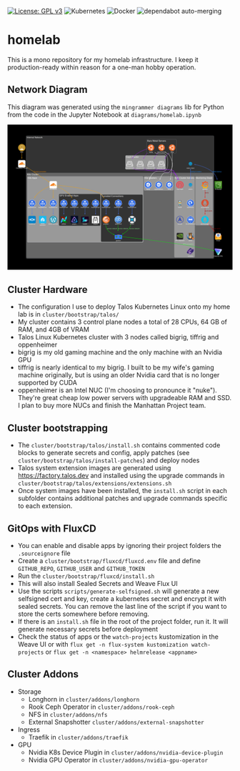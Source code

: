 [![License: GPL v3](https://img.shields.io/badge/License-GPLv3-blue.svg)](https://www.gnu.org/licenses/gpl-3.0) ![Kubernetes](https://img.shields.io/badge/kubernetes-%23326ce5.svg?style=for-the-badge&logo=kubernetes&logoColor=white) ![Docker](https://img.shields.io/badge/docker-%230db7ed.svg?style=for-the-badge&logo=docker&logoColor=white) ![dependabot auto-merging](https://github.com/v1nsai/homelab/actions/workflows/dependabot.yml/badge.svg)

# homelab
This is a mono repository for my homelab infrastructure.  I keep it production-ready within reason for a one-man hobby operation.

## Network Diagram
This diagram was generated using the `mingrammer diagrams` lib for Python from the code in the Jupyter Notebook at `diagrams/homelab.ipynb`

![homelab](https://github.com/v1nsai/homelab/blob/develop/diagrams/homelab.png)

## Cluster Hardware
* The configuration I use to deploy Talos Kubernetes Linux onto my home lab is in `cluster/bootstrap/talos/`
* My cluster contains 3 control plane nodes a total of 28 CPUs, 64 GB of RAM, and 4GB of VRAM
* Talos Linux Kubernetes cluster with 3 nodes called bigrig, tiffrig and oppenheimer
* bigrig is my old gaming machine and the only machine with an Nvidia GPU
* tiffrig is nearly identical to my bigrig. I built to be my wife's gaming machine originally, but is using an older Nvidia card that is no longer supported by CUDA
* oppenheimer is an Intel NUC (I'm choosing to pronounce it "nuke").  They're great cheap low power servers with upgradeable RAM and SSD.  I plan to buy more NUCs and finish the Manhattan Project team.

## Cluster bootstrapping
* The `cluster/bootstrap/talos/install.sh` contains commented code blocks to generate secrets and config, apply patches (see `cluster/bootstrap/talos/install-patches`) and deploy nodes
* Talos system extension images are generated using https://factory.talos.dev and installed using the upgrade commands in `cluster/bootstrap/talos/extensions/extensions.sh`
* Once system images have been installed, the `install.sh` script in each subfolder contains additional patches and upgrade commands specific to each extension.

## GitOps with FluxCD
* You can enable and disable apps by ignoring their project folders the `.sourceignore` file
* Create a `cluster/bootstrap/fluxcd/fluxcd.env` file and define `GITHUB_REPO`, `GITHUB_USER` and `GITHUB_TOKEN`
* Run the `cluster/bootstrap/fluxcd/install.sh`
* This will also install Sealed Secrets and Weave Flux UI
* Use the scripts `scripts/generate-selfsigned.sh` will generate a new selfsigned cert and key, create a kubernetes secret and encrypt it with sealed secrets.  You can remove the last line of the script if you want to store the certs somewhere before removing.
* If there is an `install.sh` file in the root of the project folder, run it.  It will generate necessary secrets before deployment
* Check the status of apps or the `watch-projects` kustomization in the Weave UI or with `flux get -n flux-system kustomization watch-projects` or `flux get -n <namespace> helmrelease <appname>`

## Cluster Addons
* Storage
    * Longhorn in `cluster/addons/longhorn`
    * Rook Ceph Operator in `cluster/addons/rook-ceph`
    * NFS in `cluster/addons/nfs`
    * External Snapshotter `cluster/addons/external-snapshotter`
* Ingress
    * Traefik in `cluster/addons/traefik`
* GPU
    * Nvidia K8s Device Plugin in `cluster/addons/nvidia-device-plugin`
    * Nvidia GPU Operator in `cluster/addons/nvidia-gpu-operator`